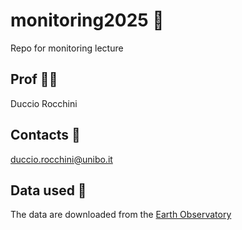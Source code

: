 # monitoring2025 🌴
Repo for monitoring lecture

## Prof 👨‍🏫
Duccio Rocchini

## Contacts 📧
duccio.rocchini@unibo.it

## Data used 📡
The data are downloaded from the [Earth Observatory](https://earthobservatory.nasa.gov/)
